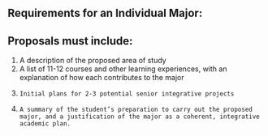   
  
##  Requirements for an Individual Major:

##  Proposals must include:

  1. A description of the proposed area of study 
  2. A list of 11-12 courses and other learning experiences, with an explanation of how each contributes to the major 
  3.     Initial plans for 2-3 potential senior integrative projects

  4.     A summary of the student’s preparation to carry out the proposed major, and a justification of the major as a coherent, integrative academic plan.

